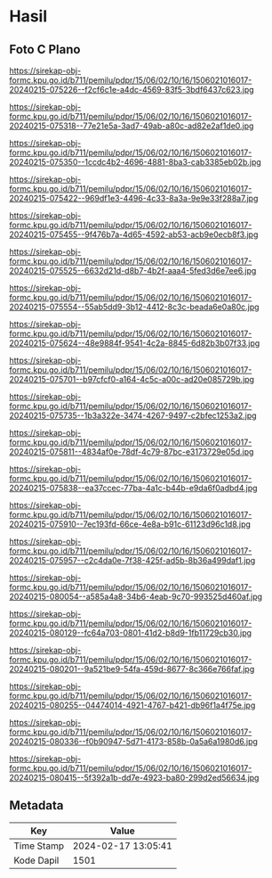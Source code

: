 # Hasil

## Foto C Plano

https://sirekap-obj-formc.kpu.go.id/b711/pemilu/pdpr/15/06/02/10/16/1506021016017-20240215-075226--f2cf6c1e-a4dc-4569-83f5-3bdf6437c623.jpg

https://sirekap-obj-formc.kpu.go.id/b711/pemilu/pdpr/15/06/02/10/16/1506021016017-20240215-075318--77e21e5a-3ad7-49ab-a80c-ad82e2af1de0.jpg

https://sirekap-obj-formc.kpu.go.id/b711/pemilu/pdpr/15/06/02/10/16/1506021016017-20240215-075350--1ccdc4b2-4696-4881-8ba3-cab3385eb02b.jpg

https://sirekap-obj-formc.kpu.go.id/b711/pemilu/pdpr/15/06/02/10/16/1506021016017-20240215-075422--969df1e3-4496-4c33-8a3a-9e9e33f288a7.jpg

https://sirekap-obj-formc.kpu.go.id/b711/pemilu/pdpr/15/06/02/10/16/1506021016017-20240215-075455--9f476b7a-4d65-4592-ab53-acb9e0ecb8f3.jpg

https://sirekap-obj-formc.kpu.go.id/b711/pemilu/pdpr/15/06/02/10/16/1506021016017-20240215-075525--6632d21d-d8b7-4b2f-aaa4-5fed3d6e7ee6.jpg

https://sirekap-obj-formc.kpu.go.id/b711/pemilu/pdpr/15/06/02/10/16/1506021016017-20240215-075554--55ab5dd9-3b12-4412-8c3c-beada6e0a80c.jpg

https://sirekap-obj-formc.kpu.go.id/b711/pemilu/pdpr/15/06/02/10/16/1506021016017-20240215-075624--48e9884f-9541-4c2a-8845-6d82b3b07f33.jpg

https://sirekap-obj-formc.kpu.go.id/b711/pemilu/pdpr/15/06/02/10/16/1506021016017-20240215-075701--b97cfcf0-a164-4c5c-a00c-ad20e085729b.jpg

https://sirekap-obj-formc.kpu.go.id/b711/pemilu/pdpr/15/06/02/10/16/1506021016017-20240215-075735--1b3a322e-3474-4267-9497-c2bfec1253a2.jpg

https://sirekap-obj-formc.kpu.go.id/b711/pemilu/pdpr/15/06/02/10/16/1506021016017-20240215-075811--4834af0e-78df-4c79-87bc-e3173729e05d.jpg

https://sirekap-obj-formc.kpu.go.id/b711/pemilu/pdpr/15/06/02/10/16/1506021016017-20240215-075838--ea37ccec-77ba-4a1c-b44b-e9da6f0adbd4.jpg

https://sirekap-obj-formc.kpu.go.id/b711/pemilu/pdpr/15/06/02/10/16/1506021016017-20240215-075910--7ec193fd-66ce-4e8a-b91c-61123d96c1d8.jpg

https://sirekap-obj-formc.kpu.go.id/b711/pemilu/pdpr/15/06/02/10/16/1506021016017-20240215-075957--c2c4da0e-7f38-425f-ad5b-8b36a499daf1.jpg

https://sirekap-obj-formc.kpu.go.id/b711/pemilu/pdpr/15/06/02/10/16/1506021016017-20240215-080054--a585a4a8-34b6-4eab-9c70-993525d460af.jpg

https://sirekap-obj-formc.kpu.go.id/b711/pemilu/pdpr/15/06/02/10/16/1506021016017-20240215-080129--fc64a703-0801-41d2-b8d9-1fb11729cb30.jpg

https://sirekap-obj-formc.kpu.go.id/b711/pemilu/pdpr/15/06/02/10/16/1506021016017-20240215-080201--9a521be9-54fa-459d-8677-8c366e766faf.jpg

https://sirekap-obj-formc.kpu.go.id/b711/pemilu/pdpr/15/06/02/10/16/1506021016017-20240215-080255--04474014-4921-4767-b421-db96f1a4f75e.jpg

https://sirekap-obj-formc.kpu.go.id/b711/pemilu/pdpr/15/06/02/10/16/1506021016017-20240215-080336--f0b90947-5d71-4173-858b-0a5a6a1980d6.jpg

https://sirekap-obj-formc.kpu.go.id/b711/pemilu/pdpr/15/06/02/10/16/1506021016017-20240215-080415--5f392a1b-dd7e-4923-ba80-299d2ed56634.jpg


## Metadata

| Key        | Value               |
| ---------- | ------------------- |
| Time Stamp | 2024-02-17 13:05:41 |
| Kode Dapil | 1501                |



